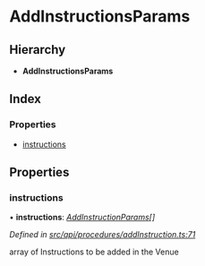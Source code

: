 # AddInstructionsParams

## Hierarchy

* **AddInstructionsParams**

## Index

### Properties

* [instructions](addinstructionsparams.md#instructions)

## Properties

### instructions

• **instructions**: [_AddInstructionParams_](addinstructionparams.md)_\[\]_

_Defined in_ [_src/api/procedures/addInstruction.ts:71_](https://github.com/PolymathNetwork/polymesh-sdk/blob/bf2b7a12/src/api/procedures/addInstruction.ts#L71)

array of Instructions to be added in the Venue

